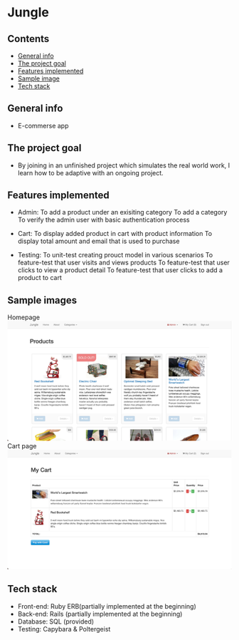 # Jungle

## Contents

- [General info](#general-info)
- [The project goal](#the-project-goal)
- [Features implemented](#features-implemented)
- [Sample image](#sample-image)
- [Tech stack](#tech-stack)

## General info

- E-commerse app

## The project goal

- By joining in an unfinished project which simulates the real world work, I learn how to be adaptive with an ongoing project.

## Features implemented

- Admin:
  To add a product under an exisiting category
  To add a category
  To verify the admin user with basic authentication process

- Cart:
  To display added product in cart with product information
  To display total amount and email that is used to purchase

- Testing:
  To unit-test creating prouct model in various scenarios
  To feature-test that user visits and views products
  To feature-test that user clicks to view a product detail
  To feature-test that user clicks to add a product to cart

## Sample images

Homepage
![sample1](https://github.com/jeffk713/ruby-jungle/blob/master/sample-images/image1.png?raw=true)
Cart page
![sample2](https://github.com/jeffk713/ruby-jungle/blob/master/sample-images/image2.png?raw=true)

## Tech stack

- Front-end: Ruby ERB(partially implemented at the beginning)
- Back-end: Rails (partially implemented at the beginning)
- Database: SQL (provided)
- Testing: Capybara & Poltergeist
